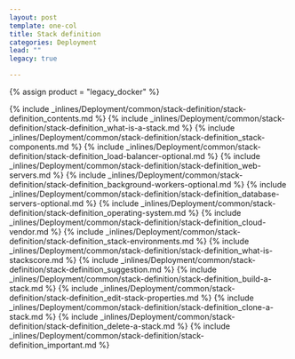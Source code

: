 ```yaml
---
layout: post
template: one-col
title: Stack definition
categories: Deployment
lead: ""
legacy: true

---
```

{% assign product = "legacy_docker" %}

{% include _inlines/Deployment/common/stack-definition/stack-definition_contents.md %}
{% include _inlines/Deployment/common/stack-definition/stack-definition_what-is-a-stack.md %}
{% include _inlines/Deployment/common/stack-definition/stack-definition_stack-components.md %}
{% include _inlines/Deployment/common/stack-definition/stack-definition_load-balancer-optional.md %}
{% include _inlines/Deployment/common/stack-definition/stack-definition_web-servers.md %}
{% include _inlines/Deployment/common/stack-definition/stack-definition_background-workers-optional.md %}
{% include _inlines/Deployment/common/stack-definition/stack-definition_database-servers-optional.md %}
{% include _inlines/Deployment/common/stack-definition/stack-definition_operating-system.md %}
{% include _inlines/Deployment/common/stack-definition/stack-definition_cloud-vendor.md %}
{% include _inlines/Deployment/common/stack-definition/stack-definition_stack-environments.md %}
{% include _inlines/Deployment/common/stack-definition/stack-definition_what-is-stackscore.md %}
{% include _inlines/Deployment/common/stack-definition/stack-definition_suggestion.md %}
{% include _inlines/Deployment/common/stack-definition/stack-definition_build-a-stack.md %}
{% include _inlines/Deployment/common/stack-definition/stack-definition_edit-stack-properties.md %}
{% include _inlines/Deployment/common/stack-definition/stack-definition_clone-a-stack.md %}
{% include _inlines/Deployment/common/stack-definition/stack-definition_delete-a-stack.md %}
{% include _inlines/Deployment/common/stack-definition/stack-definition_important.md %}

